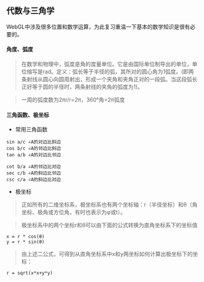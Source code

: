 ## 代数与三角学

WebGL中涉及很多位置和数学运算，为此复习重温一下基本的数学知识是很有必要的。

#### 角度、弧度

> 在数学和物理中，弧度是角的度量单位。它是由国际单位制导出的单位，单位缩写是rad。定义：弧长等于半径的弧，其所对的圆心角为1弧度。(即两条射线从圆心向圆周射出，形成一个夹角和夹角正对的一段弧。当这段弧长正好等于圆的半径时，两条射线的夹角的弧度为1)。

> 一周的弧度数为2πr/r=2π，360°角=2π弧度

#### 三角函数、极坐标

- 常用三角函数


````
sin a/c ∠A的对边比斜边
cos b/c ∠A的邻边比斜边
tan a/b ∠A的对边比邻边

cot b/a ∠A的邻边比对边
sec c/b ∠A的斜边比邻边
csc c/a ∠A的斜边比对边
````

- 极坐标


> 正如所有的二维坐标系，极坐标系也有两个坐标轴：r（半径坐标）和θ（角坐标、极角或方位角，有时也表示为φ或t）。

> 极坐标系中的两个坐标r和θ可以由下面的公式转换为直角坐标系下的坐标值

````
x = r * cos(θ)
y = r * sin(θ)
````

>由上述二公式，可得到从直角坐标系中x和y两坐标如何计算出极坐标下的坐标：

````
r = sqrt(x*x+y*y)
````



